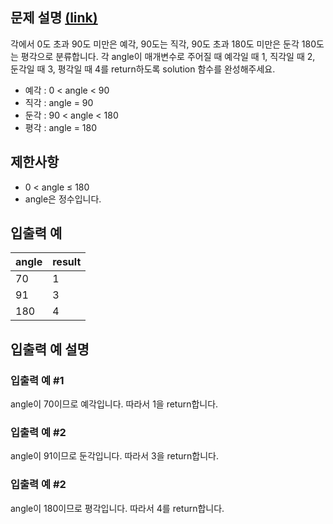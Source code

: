 ## 문제 설명 [(link)](https://school.programmers.co.kr/learn/courses/30/lessons/120829?language=javascript)

각에서 0도 초과 90도 미만은 예각, 90도는 직각, 90도 초과 180도 미만은 둔각 180도는 평각으로 분류합니다. 각 angle이 매개변수로 주어질 때 예각일 때 1, 직각일 때 2, 둔각일 때 3, 평각일 때 4를 return하도록 solution 함수를 완성해주세요.

- 예각 : 0 < angle < 90
- 직각 : angle = 90
- 둔각 : 90 < angle < 180
- 평각 : angle = 180

## 제한사항

- 0 < angle ≤ 180
- angle은 정수입니다.

## 입출력 예

| angle | result |
| ----- | ------ |
| 70    | 1      |
| 91    | 3      |
| 180   | 4      |

## 입출력 예 설명

### 입출력 예 #1

angle이 70이므로 예각입니다. 따라서 1을 return합니다.

### 입출력 예 #2

angle이 91이므로 둔각입니다. 따라서 3을 return합니다.

### 입출력 예 #2

angle이 180이므로 평각입니다. 따라서 4를 return합니다.
